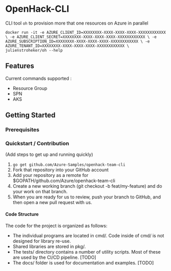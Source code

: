 # OpenHack-CLI

CLI tool `oh` to provision more that one resources on Azure in parallel

`docker run -it -e AZURE_CLIENT_ID=XXXXXXXX-XXXX-XXXX-XXXX-XXXXXXXXXXXX \
     -e AZURE_CLIENT_SECRET=XXXXXXXX-XXXX-XXXX-XXXX-XXXXXXXXXXXX \
     -e AZURE_SUBSCRIPTION_ID=XXXXXXXX-XXXX-XXXX-XXXX-XXXXXXXXXXXX \
     -e AZURE_TENANT_ID=XXXXXXXX-XXXX-XXXX-XXXX-XXXXXXXXXXXX \
     julienstroheker/oh --help`

## Features

Current commands supported :

* Resource Group
* SPN
* AKS

## Getting Started

### Prerequisites

### Quickstart / Contribution
(Add steps to get up and running quickly)

1. `go get github.com/Azure-Samples/openhack-team-cli`
2. Fork that repository into your GitHub account
3. Add your repository as a remote for $GOPATH/github.com/Azure/openhack-team-cli
4. Create a new working branch (git checkout -b feat/my-feature) and do your work on that branch.
5. When you are ready for us to review, push your branch to GitHub, and then open a new pull request with us.

#### Code Structure

The code for the project is organized as follows:

* The individual programs are located in cmd/. Code inside of cmd/ is not designed for library re-use.
* Shared libraries are stored in pkg/.
* The tests/ directory contains a number of utility scripts. Most of these are used by the CI/CD pipeline. [TODO]
* The docs/ folder is used for documentation and examples. [TODO]